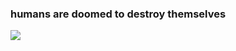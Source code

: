 <h3> humans are doomed to destroy themselves </h3>

<img src="https://i.pinimg.com/originals/b3/f4/ae/b3f4ae8fb14e48f65e89c8a32d1259ef.gif">
